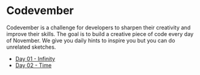 # Codevember
Codevember is a challenge for developers to sharpen their creativity and improve their skills. The goal is to build a creative piece of code every day of November. We give you daily hints to inspire you but you can do unrelated sketches.

* [Day 01 - Infinity](https://codepen.io/H0tFudge/full/pQzpoq/)
* [Day 02 - Time](https://codepen.io/H0tFudge/full/gQORVm/)
